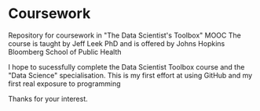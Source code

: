 Coursework
==========

Repository for coursework in "The Data Scientist's Toolbox" MOOC
The course is taught by Jeff Leek PhD and is offered by Johns Hopkins Bloomberg School of Public Health

I hope to sucessfully complete the Data Scientist Toolbox course and the "Data Science" specialisation.
This is my first effort at using GitHub and my first real exposure to programming

Thanks for your interest.
